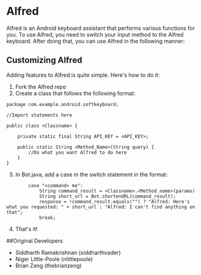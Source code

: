 # Alfred
Alfred is an Android keyboard assistant that performs various functions for you. To use Alfred, you need to switch your input method to the Alfred keyboard. After doing that, you can use Alfred in the following manner:


## Customizing Alfred
Adding features to Alfred is quite simple. Here's how to do it:
1. Fork the Alfred repo
2. Create a class that follows the following format:
```
package com.example.android.softkeyboard;

//Import statements here

public class <Classname> {

    private static final String API_KEY = <API_KEY>;

    public static String <Method_Name>(String query) {
		//Do what you want Alfred to do here
    }
}
```
3.  In Bot.java, add a case in the switch statement in the format:
```
        case "<command> me":
        	String command_result = <Classname>.<Method_name>(params)
        	String short_url = Bot.shortenURL(command_result);
        	response = !command_result.equals("") ? "Alfred: Here's what you requested: " + short_url : "Alfred: I can't find anything on that";
            break;
```
4.  That's it!

##Original Developers
+ Siddharth Ramakrishnan (siddharthvader)
+ Niger Little-Poole (nlittlepoole)
+ Brian Zeng (thebrianzeng)
